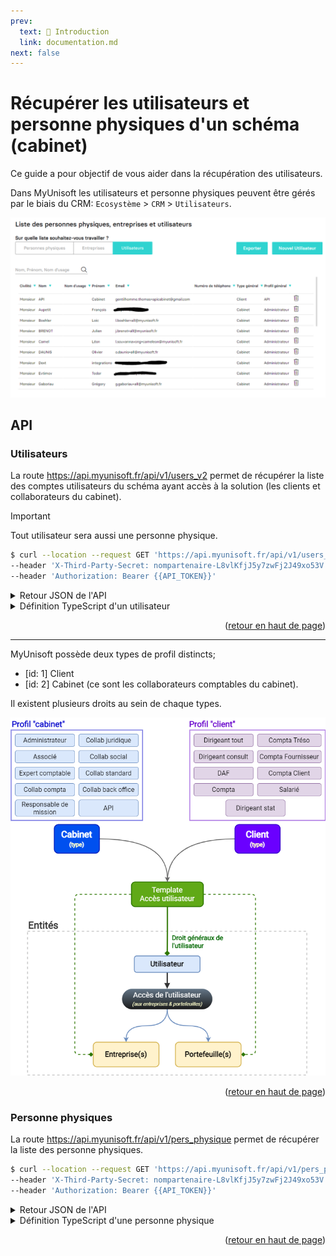 ```yaml
---
prev:
  text: 🐤 Introduction
  link: documentation.md
next: false
---
```


<span id="readme-top"></span>

# Récupérer les utilisateurs et personne physiques d'un schéma (cabinet)
Ce guide a pour objectif de vous aider dans la récupération des utilisateurs.

Dans MyUnisoft les utilisateurs et personne physiques peuvent être gérés par le biais du CRM: `Ecosystème` > `CRM` > `Utilisateurs`.

![](../../images/crm_users.PNG)

## API

### Utilisateurs

La route https://api.myunisoft.fr/api/v1/users_v2 permet de récupérer la liste des comptes utilisateurs du schéma ayant accès à la solution (les clients et collaborateurs du cabinet).

> [!IMPORTANT]
> Tout utilisateur sera aussi une personne physique.

```bash
$ curl --location --request GET 'https://api.myunisoft.fr/api/v1/users_v2' \
--header 'X-Third-Party-Secret: nompartenaire-L8vlKfjJ5y7zwFj2J49xo53V' \
--header 'Authorization: Bearer {{API_TOKEN}}'
```

<details class="details custom-block"><summary>Retour JSON de l'API</summary>

```json
{
  "bdelete": 1,
  "user_array": [
    {
      "tel": null,
      "mail": {
        "id": 11789,
        "coordonnee": "xxx@myunisoft.fr"
      },
      "name": "Greg",
      "badmin": true,
      "tel_fix": null,
      "user_id": 5349,
      "civility": "Monsieur",
      "firstname": "xxx",
      "groupslst": [],
      "id_profil": 1,
      "access_list": [],
      "civility_id": 1,
      "maiden_name": null,
      "safe_status": false,
      "tel_portable": null,
      "id_type_profil": 2,
      "libelle_profil": "Administrateur",
      "display_safe_choice": false,
      "libelle_type_profil": "Cabinet"
    },
    {
      "tel": null,
      "mail": {
        "id": 11788,
        "coordonnee": "xxx@gmail.com"
      },
      "name": "API",
      "badmin": true,
      "tel_fix": null,
      "user_id": 5348,
      "civility": "Monsieur",
      "firstname": "CABINET",
      "groupslst": [],
      "id_profil": 20,
      "access_list": [],
      "civility_id": 1,
      "maiden_name": null,
      "safe_status": false,
      "tel_portable": null,
      "id_type_profil": 1,
      "libelle_profil": "API",
      "display_safe_choice": false,
      "libelle_type_profil": "Client"
    }
  ]
}
```
</details>

<details class="details custom-block"><summary>Définition TypeScript d'un utilisateur</summary>

```ts
interface User {
  tel: string | null;
  mail: UserPersonalDetail | null;
  name: string;
  badmin: boolean;
  tel_fix: UserPersonalDetail | null;
  user_id: number;
  civility: string | null;
  firstname: string;
  groupslst: Group[];
  id_profil: number;
  access_list: AccessList[];
  civility_id: number | null;
  maiden_name: string | null;
  safe_status: boolean;
  tel_portable: UserPersonalDetail | null;
  id_type_profil: number;
  libelle_profil: string;
  display_safe_choice: boolean;
  libelle_type_profil: string;
}

interface AccessList {
  label: string | null;
  siret: string | null;
  acces_id: number;
  profil_id: number;
  wallet_id: number | null;
  society_id: number | null;
  profil_name: string;
  wallet_label: string | null;
  id_type_profil: number;
  libelle_type_profil: string;
}

interface Group {
  fonctions: string;
  id_fonction: number;
  id_l_users_groups_pers_physique: number;
}

interface UserPersonalDetail {
  id: number;
  coordonnee: string;
}
```
</details>

<p align="right">(<a href="#readme-top">retour en haut de page</a>)</p>

---

MyUnisoft possède deux types de profil distincts;
- [id: 1] Client 
- [id: 2] Cabinet (ce sont les collaborateurs comptables du cabinet).

Il existent plusieurs droits au sein de chaque types.

![](../../images/user_rights.png)

<p align="right">(<a href="#readme-top">retour en haut de page</a>)</p>

### Personne physiques

La route https://api.myunisoft.fr/api/v1/pers_physique permet de récupérer la liste des personne physiques.

```bash
$ curl --location --request GET 'https://api.myunisoft.fr/api/v1/pers_physique' \
--header 'X-Third-Party-Secret: nompartenaire-L8vlKfjJ5y7zwFj2J49xo53V' \
--header 'Authorization: Bearer {{API_TOKEN}}'
```

<details class="details custom-block"><summary>Retour JSON de l'API</summary>

```json
{
  "array_pers_physique": [
    {
      "name": "123",
      "actif": true,
      "civility": {
        "id": 1,
        "label": "Monsieur",
        "value": "Mr"
      },
      "firstname": "123123",
      "coordonnee": [
        {
          "id": 11725,
          "type": {
            "id": 2,
            "label": "Tel. fixe",
            "value": "Tel. fixe"
          },
          "value": "123"
        },
        {
          "id": 11724,
          "type": {
            "id": 1,
            "label": "Mail",
            "value": "Mail"
          },
          "value": "xxx@gmail.com"
        }
      ],
      "company_number": 0,
      "pers_physique_id": 5299,
      "physical_person_type": {
        "id": 2,
        "label": "Interne",
        "value": "Interne"
      }
    }
  ]
}
```
</details>

<details class="details custom-block"><summary>Définition TypeScript d'une personne physique</summary>

```ts
interface PhysicalPerson {
  name: string;
  actif: boolean;
  civility: GenericField;
  firstname: string;
  coordonnee?: PhysicalPersonDetail[];
  company_number: number;
  pers_physique_id: number;
  physical_person_type?: GenericField;
  city?: string;
  address?: string;
  comment?: string;
  company?: Company[];
  road_type?: GenericField;
  city_birth?: string;
  maiden_name?: string;
  postal_code?: string;
  country_birth?: string;
  address_number?: string;
  country_address?: string;
  department_birth?: string;
  address_complement?: string;
  address_repetition?: string;
  social_security_number?: string;
  marital_situation?: GenericField;
  organism?: string;
  date_birth?: string;
  matrimonial_regime?: GenericField;
}

interface GenericField {
  id?: number;
  label?: string;
  value?: string;
}

interface PhysicalPersonDetail {
  id: number;
  type: GenericField;
  value: string;
  label?: string;
}

interface Company {
  society_id: number;
  society_name: string;
}
```
</details>

<p align="right">(<a href="#readme-top">retour en haut de page</a>)</p>
